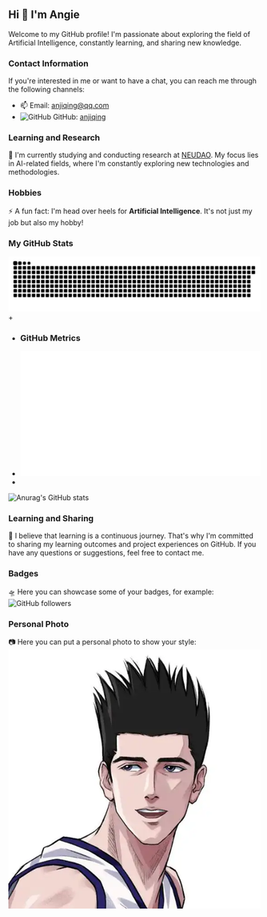 ## Hi 👋 I'm Angie

Welcome to my GitHub profile! I'm passionate about exploring the field of Artificial Intelligence, constantly learning, and sharing new knowledge.

### Contact Information
If you're interested in me or want to have a chat, you can reach me through the following channels:
- 📫  Email: anjiqing@qq.com 
- <img src="https://github.githubassets.com/images/modules/logos_page/GitHub-Mark.png" alt="GitHub" width="20"> GitHub: [anjiqing](https://github.com/anjiqing)


### Learning and Research
🔭 I'm currently studying and conducting research at [NEUDAO](http://dao.neu.edu.cn/). My focus lies in AI-related fields, where I'm constantly exploring new technologies and methodologies.

### Hobbies
⚡ A fun fact: I'm head over heels for **Artificial Intelligence**. It's not just my job but also my hobby!

### My GitHub Stats
![github contribution grid snake animation](github-contribution-grid-snake.svg)
+ 
+ ### GitHub Metrics
+ ![Metrics](https://raw.githubusercontent.com/anjiqing/anjiqing/main/github-metrics.svg)
+
![Anurag's GitHub stats](https://github-readme-stats.vercel.app/api?username=anjiqing&show_icons=true&theme=radical)

### Learning and Sharing
🌱 I believe that learning is a continuous journey. That's why I'm committed to sharing my learning outcomes and project experiences on GitHub. If you have any questions or suggestions, feel free to contact me.

### Badges
🛸 Here you can showcase some of your badges, for example:
![GitHub followers](https://img.shields.io/github/followers/anjiqing?style=social)

### Personal Photo
📷 Here you can put a personal photo to show your style:
![My Photo](/pictures/self.png)


